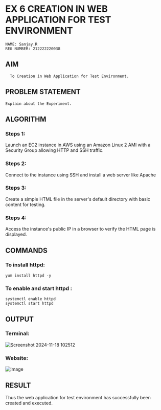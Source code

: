  # EX 6 CREATION IN WEB APPLICATION FOR TEST ENVIRONMENT
```
NAME: Sanjay.R
REG NUMBER: 212222220038
```
## AIM
      To Creation in Web Application for Test Environment.
## PROBLEM STATEMENT
    Explain about the Experiment.

## ALGORITHM
### Steps 1:
Launch an EC2 instance in AWS using an Amazon Linux 2 AMI with a Security Group allowing HTTP and SSH traffic.

### Steps 2:
Connect to the instance using SSH and install a web server like Apache

### Steps 3:
Create a simple HTML file in the server's default directory with basic content for testing.

### Steps 4:
Access the instance's public IP in a browser to verify the HTML page is displayed.
## COMMANDS
### To install httpd:
```
yum install httpd -y
```
### To enable and start httpd :
```
systemctl enable httpd
systemctl start httpd
```

## OUTPUT

### Terminal:
![Screenshot 2024-11-18 102512](https://github.com/user-attachments/assets/3ffc8825-7290-43c9-bdfa-d18ff6d16772)

### Website:
![image](https://github.com/user-attachments/assets/f63dc64f-c2ea-4aa8-9d6c-02b56b96adc1)

## RESULT
 Thus the web application for test environment has successfully been created and executed.

  

